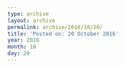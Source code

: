 ```yaml
---
type: archive
layout: archive
permalink: archive/2016/10/20/
title: 'Posted on: 20 October 2016'
year: 2016
month: 10
day: 20
---
```

